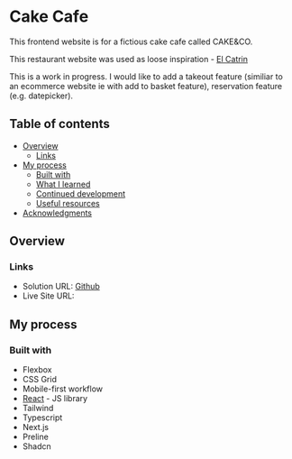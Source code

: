 # Cake Cafe

This frontend website is for a fictious cake cafe called CAKE&CO.

This restaurant website was used as loose inspiration - [El Catrin](https://www.elcatrin.ca/) 

This is a work in progress. I would like to add a takeout feature (similiar to an ecommerce website ie with add to basket feature), reservation feature (e.g. datepicker).


## Table of contents

- [Overview](#overview)
  - [Links](#links)
- [My process](#my-process)
  - [Built with](#built-with)
  - [What I learned](#what-i-learned)
  - [Continued development](#continued-development)
  - [Useful resources](#useful-resources)
- [Acknowledgments](#acknowledgments)


## Overview

### Links

- Solution URL: [Github](https://github.com/jessabc/cake-cafe)
- Live Site URL: 

## My process

### Built with

- Flexbox
- CSS Grid
- Mobile-first workflow
- [React](https://reactjs.org/) - JS library
- Tailwind
- Typescript
- Next.js
- Preline
- Shadcn




